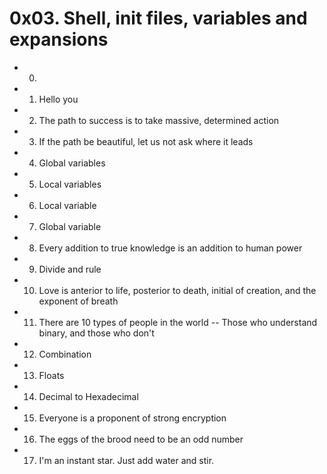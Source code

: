 # 0x03. Shell, init files, variables and expansions

 - 0. <o>
 - 1. Hello you
 - 2. The path to success is to take massive, determined action
 - 3. If the path be beautiful, let us not ask where it leads
 - 4. Global variables
 - 5. Local variables
 - 6. Local variable
 - 7. Global variable
 - 8. Every addition to true knowledge is an addition to human power
 - 9. Divide and rule
 - 10. Love is anterior to life, posterior to death, initial of creation, and the exponent of breath
 - 11. There are 10 types of people in the world -- Those who understand binary, and those who don't
 - 12. Combination
 - 13. Floats
 - 14. Decimal to Hexadecimal
 - 15. Everyone is a proponent of strong encryption
 - 16. The eggs of the brood need to be an odd number
 - 17. I'm an instant star. Just add water and stir.

